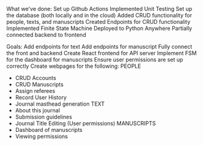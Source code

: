 What we've done:
Set up Github Actions
Implemented Unit Testing
Set up the database (both locally and in the cloud)
Added CRUD functionality for people, texts, and manuscripts
Created Endpoints for CRUD functionality
Implemented Finite State Machine
Deployed to Python Anywhere
Partially connected backend to frontend

Goals:
Add endpoints for text
Add endpoints for manuscript
Fully connect the front and backend
Create React frontend for API server
Implement FSM for the dashboard for manuscripts
Ensure user permissions are set up correctly
Create webpages for the following:
PEOPLE
- CRUD Accounts
- CRUD Manuscripts
- Assign referees
- Record User History
- Journal masthead generation
TEXT
- About this journal
- Submission guidelines
- Journal Title Editing (User permissions)
MANUSCRIPTS
- Dashboard of manuscripts
- Viewing permissions
